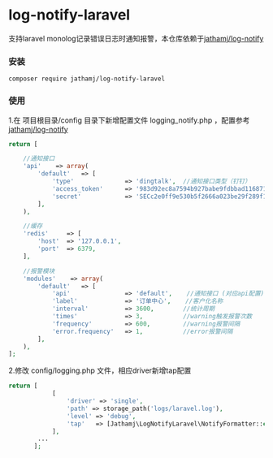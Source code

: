 # log-notify-laravel
支持laravel monolog记录错误日志时通知报警，本仓库依赖于[jathamj/log-notify](https://github.com/JathamJ/log-notify)

### 安装
```shell
composer require jathamj/log-notify-laravel
```

### 使用

1.在 项目根目录/config 目录下新增配置文件 logging_notify.php ，配置参考[jathamj/log-notify](https://github.com/JathamJ/log-notify)
```php
return [

    //通知接口
    'api'    => array(
        'default'   => [
            'type'              => 'dingtalk',  //通知接口类型（钉钉）
            'access_token'      => '983d92ec8a7594b927babe9fdbbad116871828f538cb18ab5ebe742547e241c6',
            'secret'            => 'SECc2e0ff9e530b5f2666a023be29f289f146f91fdfe0207e5e3d0e883e11951cf7',
        ],
    ),

    //缓存
    'redis'     => [
        'host'  => '127.0.0.1',
        'port'  => 6379,
    ],

    //报警模块
    'modules'    => array(
        'default'   => [
            'api'               => 'default',    //通知接口 (对应api配置)
            'label'             => '订单中心',    //客户化名称
            'interval'          => 3600,        //统计周期
            'times'             => 3,           //warning触发报警次数
            'frequency'         => 600,         //warning报警间隔
            'error.frequency'   => 1,           //error报警间隔
        ],
    ),
];
```
2.修改 config/logging.php 文件，相应driver新增tap配置
```php
return [
            [
                'driver' => 'single',
                'path' => storage_path('logs/laravel.log'),
                'level' => 'debug',
                'tap'   => [Jathamj\LogNotifyLaravel\NotifyFormatter::class],
            ],
        ...
       ];
```
